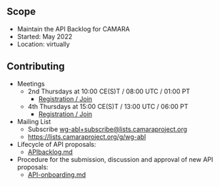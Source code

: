 ## Scope
* Maintain the API Backlog for CAMARA
* Started: May 2022
* Location: virtually

## Contributing
* Meetings
	* 2nd Thursdays at 10:00 CE(S)T / 08:00 UTC / 01:00 PT
		* [Registration / Join](https://zoom-lfx.platform.linuxfoundation.org/meeting/93440994620?password=d78d425d-912b-44c6-8ccc-9dafa0e4dfc4)
	* 4th Thursdays at 15:00 CE(S)T / 13:00 UTC / 06:00 PT
		* [Registration / Join](https://zoom-lfx.platform.linuxfoundation.org/meeting/96853703306?password=b973acfe-4f3e-489d-9af5-a19c1d0eab0e)
* Mailing List
	* Subscribe <wg-abl+subscribe@lists.camaraproject.org>
	* https://lists.camaraproject.org/g/wg-abl
* Lifecycle of API proposals:
	* [APIbacklog.md](https://github.com/camaraproject/WorkingGroups/blob/main/APIBacklog/documentation/APIbacklog.md)
* Procedure for the submission, discussion and approval of new API proposals:
	* [API-onboarding.md](https://github.com/camaraproject/Governance/blob/main/documentation/API-onboarding.md)
